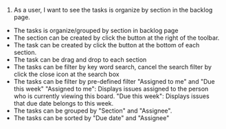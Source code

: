 1. As a user, I want to see the tasks is organize by section in the backlog page.

- The tasks is organize/grouped by section in backlog page
- The section can be created by click the button at the right of the toolbar.
- The task can be created by click the button at the bottom of each section.
- The task can be drag and drop to each section
- The tasks can be filter by key word search, cancel the search filter by click the close icon at the search box
- The tasks can be filter by pre-defined filter "Assigned to me" and "Due this week"
  "Assigned to me": Displays issues assigned to the person who is currently viewing this board.
  "Due this week": Displays issues that due date belongs to this week.
- The tasks can be grouped by "Section" and "Assignee".
- The tasks can be sorted by "Due date" and "Assignee"
